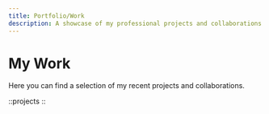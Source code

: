 ```yaml
---
title: Portfolio/Work
description: A showcase of my professional projects and collaborations.
---
```


# My Work

Here you can find a selection of my recent projects and collaborations.

::projects
::
